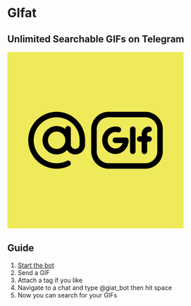 # GIfat

## Unlimited Searchable GIFs on Telegram

![logo](assets/images/logo-200.png)

## Guide

1. [Start the bot](https://t.me/gifat_bot)
2. Send a GIF
3. Attach a tag if you like
4. Navigate to a chat and type @giat_bot then hit space
5. Now you can search for your GIFs
